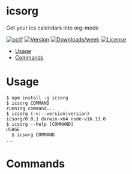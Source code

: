 icsorg
======

Get your ics calendars into org-mode

[![oclif](https://img.shields.io/badge/cli-oclif-brightgreen.svg)](https://oclif.io)
[![Version](https://img.shields.io/npm/v/icsorg.svg)](https://npmjs.org/package/icsorg)
[![Downloads/week](https://img.shields.io/npm/dw/icsorg.svg)](https://npmjs.org/package/icsorg)
[![License](https://img.shields.io/npm/l/icsorg.svg)](https://github.com/tedkulp/icsorg/blob/master/package.json)

<!-- toc -->
* [Usage](#usage)
* [Commands](#commands)
<!-- tocstop -->
# Usage
<!-- usage -->
```sh-session
$ npm install -g icsorg
$ icsorg COMMAND
running command...
$ icsorg (-v|--version|version)
icsorg/0.0.1 darwin-x64 node-v16.13.0
$ icsorg --help [COMMAND]
USAGE
  $ icsorg COMMAND
...
```
<!-- usagestop -->
# Commands
<!-- commands -->

<!-- commandsstop -->
